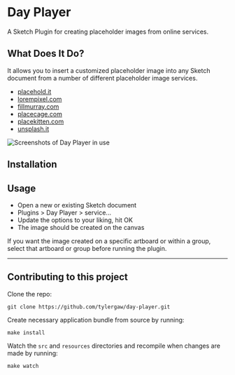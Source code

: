 # Day Player
A Sketch Plugin for creating placeholder images from online services.

## What Does It Do?
It allows you to insert a customized placeholder image into any Sketch document from a number
of different placeholder image services.

 - [placehold.it](http://placehold.it/)
 - [lorempixel.com](http://lorempixel.com/)
 - [fillmurray.com](http://www.fillmurray.com/)
 - [placecage.com](http://www.placecage.com/)
 - [placekitten.com](http://placekitten.com/)
 - [unsplash.it](http://unsplash.it/)

![Screenshots of Day Player in use](http://f.cl.ly/items/0Q1x2l0k371C173X3U0g/dayplayer-screens.jpg)

## Installation

## Usage
 - Open a new or existing Sketch document
 - Plugins > Day Player > service...
 - Update the options to your liking, hit OK
 - The image should be created on the canvas

If you want the image created on a specific artboard or within a group, select
that artboard or group before running the plugin.

-------

## Contributing to this project

Clone the repo:

```
git clone https://github.com/tylergaw/day-player.git
```

Create necessary application bundle from source by running:

```
make install
```

Watch the `src` and `resources` directories and recompile when changes are made by running:

```
make watch
```

